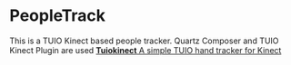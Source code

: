 PeopleTrack
===========
This is a TUIO Kinect based people tracker.
Quartz Composer and TUIO Kinect Plugin are used 
<a href="https://code.google.com/p/tuiokinect/"><b>Tuiokinect</b>
A simple TUIO hand tracker for Kinect</a>
